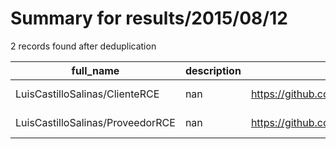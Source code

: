 
# Summary for results/2015/08/12
    
2 records found after deduplication

| full_name | description | html_url | matched_list | matched_count | pushed_at | size | stargazers_count | language | forks_count | vul_ids |
|----------------------------------|---------------|-----------------------------------------------------|----------------|-----------------|---------------------------|--------|--------------------|------------|---------------|-----------|
| LuisCastilloSalinas/ClienteRCE | nan | https://github.com/LuisCastilloSalinas/ClienteRCE | ['rce'] | 1 | 2015-08-12 16:30:45+00:00 | 0 | 0 | | 0 | [] |
| LuisCastilloSalinas/ProveedorRCE | nan | https://github.com/LuisCastilloSalinas/ProveedorRCE | ['rce'] | 1 | 2015-08-12 16:51:15+00:00 | 17248 | 0 | Java | 0 | [] |
